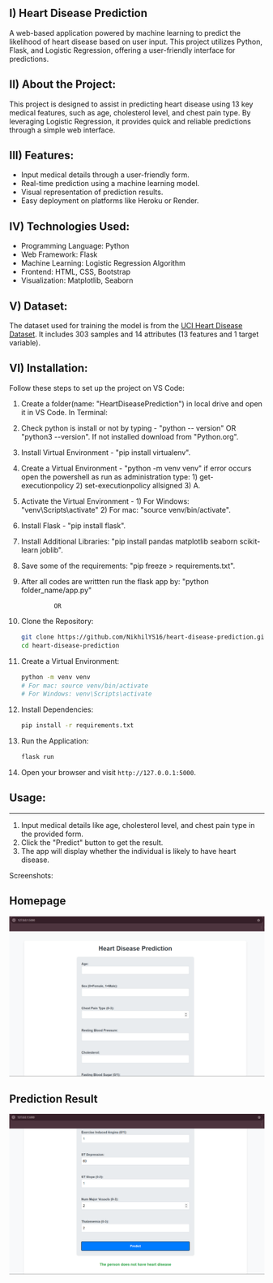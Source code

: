 I) Heart Disease Prediction
   ------------------------
  A web-based application powered by machine learning to predict the likelihood of heart disease based on user input. This project utilizes Python, Flask, and Logistic Regression, offering a user-friendly interface for predictions.

II) About the Project:
  ------------------
  This project is designed to assist in predicting heart disease using 13 key medical features, such as age, cholesterol level, and chest pain type. By leveraging Logistic Regression, it provides quick and reliable predictions through a simple web interface.

III) Features:
  ---------
  - Input medical details through a user-friendly form.
  - Real-time prediction using a machine learning model.
  - Visual representation of prediction results.
  - Easy deployment on platforms like Heroku or Render.

IV) Technologies Used:
  ------------------
  - Programming Language: Python
  - Web Framework: Flask
  - Machine Learning: Logistic Regression Algorithm
  - Frontend: HTML, CSS, Bootstrap
  - Visualization: Matplotlib, Seaborn

V) Dataset:
  -------
The dataset used for training the model is from the [UCI Heart Disease Dataset](https://archive.ics.uci.edu/ml/datasets/heart+Disease). It includes 303 samples and 14 attributes (13 features and 1 target variable).

VI) Installation:
  -------------
  Follow these steps to set up the project on VS Code:
  1. Create a folder(name: "HeartDiseasePrediction") in local drive and open it in VS Code.
  In Terminal:
  2. Check python is install or not by typing - "python -- version" OR "python3 --version". If not installed download from "Python.org".
  3. Install Virtual Environment - "pip install virtualenv".
  4. Create a Virtual Environment - "python -m venv venv" if error occurs open the powershell as run as administration type: 1) get-executionpolicy 2) set-executionpolicy allsigned 3) A.
  5. Activate the Virtual Environment - 1) For Windows: "venv\Scripts\activate" 2) For mac: "source venv/bin/activate".
  6. Install Flask - "pip install flask".
  7. Install Additional Libraries: "pip install pandas matplotlib seaborn scikit-learn joblib".
  8. Save some of the requirements: "pip freeze > requirements.txt".
  9. After all codes are writtten run the flask app by: "python folder_name/app.py"

                  OR

1. Clone the Repository:
   ```bash
   git clone https://github.com/NikhilYS16/heart-disease-prediction.git
   cd heart-disease-prediction
   ```

2. Create a Virtual Environment:
   ```bash
   python -m venv venv
   # For mac: source venv/bin/activate
   # For Windows: venv\Scripts\activate
   ```

3. Install Dependencies:
   ```bash
   pip install -r requirements.txt
   ```

4. Run the Application:
   ```bash
   flask run
   ```

5. Open your browser and visit `http://127.0.0.1:5000`.

## Usage:
---------
1. Input medical details like age, cholesterol level, and chest pain type in the provided form.
2. Click the "Predict" button to get the result.
3. The app will display whether the individual is likely to have heart disease.

Screenshots:
## Homepage
![Homepage](app/Images/HomePage.png)

## Prediction Result
![Prediction Result](app/Images/PrdictionPage.png)

